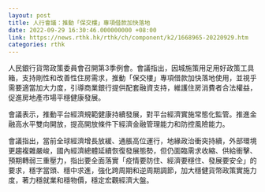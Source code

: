 ```yaml
---
layout: post
title: 人行會議：推動「保交樓」專項借款加快落地
date: 2022-09-29 16:30:46.000000000 +08:00
link: https://news.rthk.hk/rthk/ch/component/k2/1668965-20220929.htm
categories: rthk
---
```


人民銀行貨幣政策委員會召開第3季例會。會議指出，因城施策用足用好政策工具箱，支持剛性和改善性住房需求，推動「保交樓」專項借款加快落地使用，並視乎需要適當加大力度，引導商業銀行提供配套融資支持，維護住房消費者合法權益，促進房地產市場平穩健康發展。

會議表示，推動平台經濟規範健康持續發展，對平台經濟實施常態化監管。推進金融高水平雙向開放，提高開放條件下經濟金融管理能力和防控風險能力。

會議指出，當前全球經濟增長放緩、通脹高位運行，地緣政治衝突持續，外部環境更趨複雜嚴峻，國內經濟總體延續恢復發展態勢，但仍面臨需求收縮、供給衝擊、預期轉弱三重壓力，指出要全面落實「疫情要防住、經濟要穩住、發展要安全」的要求，穩字當頭、穩中求進，強化跨周期和逆周期調節，加大穩健貨幣政策實施力度，著力穩就業和穩物價，穩定宏觀經濟大盤。
